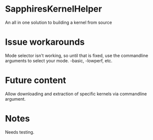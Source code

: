 # SapphiresKernelHelper
An all in one solution to building a kernel from source

# Issue workarounds
Mode selector isn't working, so until that is fixed, use the commandline arguments to select your mode. -basic, -lowperf, etc. 

# Future content
Allow downloading and extraction of specific kernels via commandline argument.

# Notes
Needs testing. 
